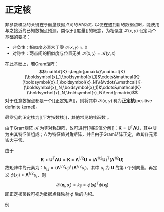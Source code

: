 # 正定核

非参数模型的关键在于衡量数据点间的*相似度*，以便在遇到新的数据点时，能使用与之接近的已知数据点预测。类似于[[度量]]的概念，为相似度 $\mathcal{K}(x,y)$ 设定两个基础的要求：
+ 非负性：相似度必须大于零 $\mathcal{K}(x,y)\geq 0$
+ 对称性：两点间的相似度与位置无关 $\mathcal{K}(x,y)=\mathcal{K}(y,x)$

在此基础上，若Gram矩阵：
$$\mathbf{K}=\begin{pmatrix}\mathcal{K}(\boldsymbol{x}_1,\boldsymbol{x}_1)&\cdots&\mathcal{K}(\boldsymbol{x}_1,\boldsymbol{x}_N)\\&\vdots\\\mathcal{K}(\boldsymbol{x}_N,\boldsymbol{x}_1)&\cdots&\mathcal{K}(\boldsymbol{x}_N,\boldsymbol{x}_N)\end{pmatrix}$$
对于任意数据点都是一个[[正定矩阵]]，则将其中 $\mathcal{K}(x,y)$ 称为**正定核**(positive definite kernel)。

最常见的正定核为[[平方指数核]]，其他常见的核函数[](https://www.cs.toronto.edu/~duvenaud/cookbook/) 。

由于Gram矩阵 $\mathcal{K}$ 为实对称矩阵，故可进行[[特征值分解]]：$\mathbf{K}=\mathbf{U}^{\mathsf{T}}\mathbf{\Lambda}\mathbf{U}$，其中 $\mathbf{U}$ 为由其特征值组成；$\Lambda$ 为特征值对角矩阵，并且由于Gram矩阵正定，故其各元素皆大于零。

由于
$$ \mathbf{K}=\mathbf{U}^{\mathsf{T}}\mathbf{\Lambda}\mathbf{U}=\mathbf{K}= \mathbf{\Lambda}^{1 / 2}\mathbf{U}=\left( \mathbf{\Lambda}^{1 / 2}\mathbf{U} \right)^{\mathsf{T}}\left( \mathbf{\Lambda}^{1 / 2}\mathbf{U} \right)   $$
故矩阵中的元素为：$k_{i,j}=(\mathbf{\Lambda}^{1 / 2}u_i)^\mathsf{T} (\mathbf{\Lambda}^{1 / 2}u_i)$，其中 $u_i$ 为 $\mathbf{U}$ 的第 $i$ 个列向量。再定义 $\phi(x_i)=\mathbf{\Lambda}^{1 / 2}u_i$，则
$$\mathcal{K}(\boldsymbol{x}_i,\boldsymbol{x}_j)=k_{ij}=\phi(\boldsymbol{x}_i)^\mathsf{T}\phi(\boldsymbol{x}_j)$$
即正定核函数可视为数据点经映射 $\phi$ 后的内积。

例


